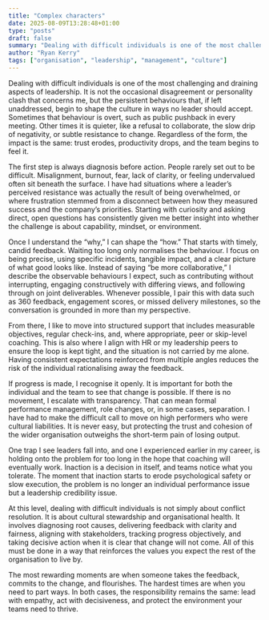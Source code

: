 ```yaml
---
title: "Complex characters"
date: 2025-08-09T13:28:48+01:00
type: "posts"
draft: false
summary: "Dealing with difficult individuals is one of the most challenging and draining aspects of leadership. It is not the occasional disagreement or personality clash that concerns me, but the persistent behaviours that, if left unaddressed, begin to shape the culture in ways..."
author: "Ryan Kerry"
tags: ["organisation", "leadership", "management", "culture"]
---
```


Dealing with difficult individuals is one of the most challenging and draining aspects of leadership. It is not the occasional disagreement or personality clash that concerns me, but the persistent behaviours that, if left unaddressed, begin to shape the culture in ways no leader should accept. Sometimes that behaviour is overt, such as public pushback in every meeting. Other times it is quieter, like a refusal to collaborate, the slow drip of negativity, or subtle resistance to change. Regardless of the form, the impact is the same: trust erodes, productivity drops, and the team begins to feel it.

The first step is always diagnosis before action. People rarely set out to be difficult. Misalignment, burnout, fear, lack of clarity, or feeling undervalued often sit beneath the surface. I have had situations where a leader’s perceived resistance was actually the result of being overwhelmed, or where frustration stemmed from a disconnect between how they measured success and the company’s priorities. Starting with curiosity and asking direct, open questions has consistently given me better insight into whether the challenge is about capability, mindset, or environment.

Once I understand the “why,” I can shape the “how.” That starts with timely, candid feedback. Waiting too long only normalises the behaviour. I focus on being precise, using specific incidents, tangible impact, and a clear picture of what good looks like. Instead of saying “be more collaborative,” I describe the observable behaviours I expect, such as contributing without interrupting, engaging constructively with differing views, and following through on joint deliverables. Whenever possible, I pair this with data such as 360 feedback, engagement scores, or missed delivery milestones, so the conversation is grounded in more than my perspective.

From there, I like to move into structured support that includes measurable objectives, regular check-ins, and, where appropriate, peer or skip-level coaching. This is also where I align with HR or my leadership peers to ensure the loop is kept tight, and the situation is not carried by me alone. Having consistent expectations reinforced from multiple angles reduces the risk of the individual rationalising away the feedback.

If progress is made, I recognise it openly. It is important for both the individual and the team to see that change is possible. If there is no movement, I escalate with transparency. That can mean formal performance management, role changes, or, in some cases, separation. I have had to make the difficult call to move on high performers who were cultural liabilities. It is never easy, but protecting the trust and cohesion of the wider organisation outweighs the short-term pain of losing output.

One trap I see leaders fall into, and one I experienced earlier in my career, is holding onto the problem for too long in the hope that coaching will eventually work. Inaction is a decision in itself, and teams notice what you tolerate. The moment that inaction starts to erode psychological safety or slow execution, the problem is no longer an individual performance issue but a leadership credibility issue.

At this level, dealing with difficult individuals is not simply about conflict resolution. It is about cultural stewardship and organisational health. It involves diagnosing root causes, delivering feedback with clarity and fairness, aligning with stakeholders, tracking progress objectively, and taking decisive action when it is clear that change will not come. All of this must be done in a way that reinforces the values you expect the rest of the organisation to live by.

The most rewarding moments are when someone takes the feedback, commits to the change, and flourishes. The hardest times are when you need to part ways. In both cases, the responsibility remains the same: lead with empathy, act with decisiveness, and protect the environment your teams need to thrive.